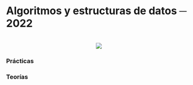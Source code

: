 # Algoritmos y estructuras de datos ─ 2022 
<p align="center"><br>
<img src="https://64.media.tumblr.com/caf3b0f42fae30c4861ed20d01537352/4caed874a8367350-05/s250x400/218b78f118cba01395300eb7cdef1183942bb828.jpg"><br></p>
<h3> Prácticas </h3>
<h3> Teorías </h3>


